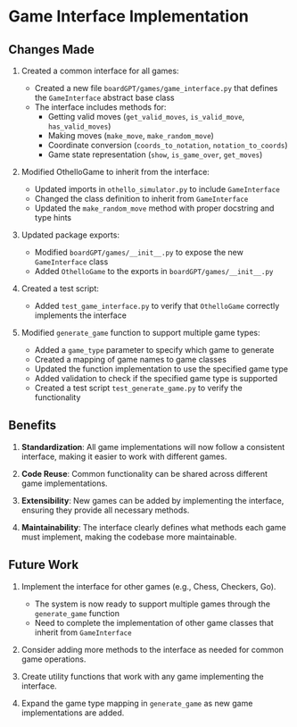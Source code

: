 # Game Interface Implementation

## Changes Made

1. Created a common interface for all games:
   - Created a new file `boardGPT/games/game_interface.py` that defines the `GameInterface` abstract base class
   - The interface includes methods for:
     - Getting valid moves (`get_valid_moves`, `is_valid_move`, `has_valid_moves`)
     - Making moves (`make_move`, `make_random_move`)
     - Coordinate conversion (`coords_to_notation`, `notation_to_coords`)
     - Game state representation (`show`, `is_game_over`, `get_moves`)

2. Modified OthelloGame to inherit from the interface:
   - Updated imports in `othello_simulator.py` to include `GameInterface`
   - Changed the class definition to inherit from `GameInterface`
   - Updated the `make_random_move` method with proper docstring and type hints

3. Updated package exports:
   - Modified `boardGPT/games/__init__.py` to expose the new `GameInterface` class
   - Added `OthelloGame` to the exports in `boardGPT/games/__init__.py`

4. Created a test script:
   - Added `test_game_interface.py` to verify that `OthelloGame` correctly implements the interface

5. Modified `generate_game` function to support multiple game types:
   - Added a `game_type` parameter to specify which game to generate
   - Created a mapping of game names to game classes
   - Updated the function implementation to use the specified game type
   - Added validation to check if the specified game type is supported
   - Created a test script `test_generate_game.py` to verify the functionality

## Benefits

1. **Standardization**: All game implementations will now follow a consistent interface, making it easier to work with different games.

2. **Code Reuse**: Common functionality can be shared across different game implementations.

3. **Extensibility**: New games can be added by implementing the interface, ensuring they provide all necessary methods.

4. **Maintainability**: The interface clearly defines what methods each game must implement, making the codebase more maintainable.

## Future Work

1. Implement the interface for other games (e.g., Chess, Checkers, Go).
   - The system is now ready to support multiple games through the `generate_game` function
   - Need to complete the implementation of other game classes that inherit from `GameInterface`

2. Consider adding more methods to the interface as needed for common game operations.

3. Create utility functions that work with any game implementing the interface.

4. Expand the game type mapping in `generate_game` as new game implementations are added.